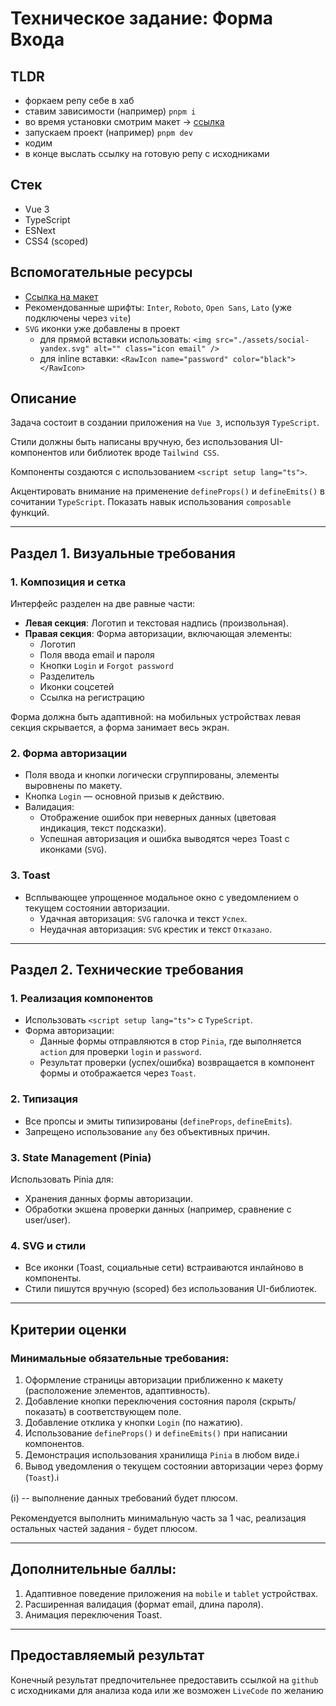 # Техническое задание: Форма Входа

## TLDR 
- форкаем репу себе в хаб
- ставим зависимости (например) `pnpm i` 
- во время установки смотрим макет -> [ссылка](./wiki/ui_example.png)
- запускаем проект (например) `pnpm dev`
- кодим
- в конце выслать ссылку на готовую репу с исходниками


## Стек
- Vue 3
- TypeScript
- ESNext
- CSS4 (scoped)

## Вспомогательные ресурсы
- [Ссылка на макет](./wiki/ui_example.png)
- Рекомендованные шрифты: `Inter`, `Roboto`, `Open Sans`, `Lato` (уже подключены через `vite`)
- `SVG` иконки уже добавлены в проект
  - для прямой вставки использовать: `<img src="./assets/social-yandex.svg" alt="" class="icon email" />`
  - для inline вставки: `<RawIcon name="password" color="black"></RawIcon>`

## Описание
Задача состоит в создании приложения на `Vue 3`, используя `TypeScript`.

Стили должны быть написаны вручную, без использования UI-компонентов или библиотек вроде `Tailwind CSS`. 

Компоненты создаются с использованием `<script setup lang="ts">`. 

Акцентировать внимание на применение `defineProps()` и `defineEmits()` в сочитании `TypeScript`. Показать навык использования `composable` функций.

---

## Раздел 1. Визуальные требования

### 1. Композиция и сетка
Интерфейс разделен на две равные части:
- **Левая секция**: Логотип и текстовая надпись (произвольная).
- **Правая секция**: Форма авторизации, включающая элементы:
  - Логотип
  - Поля ввода email и пароля
  - Кнопки `Login` и `Forgot password`
  - Разделитель
  - Иконки соцсетей
  - Ссылка на регистрацию

Форма должна быть адаптивной: на мобильных устройствах левая секция скрывается, а форма занимает весь экран.

### 2. Форма авторизации
- Поля ввода и кнопки логически сгруппированы, элементы выровнены по макету.
- Кнопка `Login` — основной призыв к действию.
- Валидация:
  - Отображение ошибок при неверных данных (цветовая индикация, текст подсказки).
  - Успешная авторизация и ошибка выводятся через Toast с иконками (`SVG`).

### 3. Toast
- Всплывающее упрощенное модальное окно с уведомлением о текущем состоянии авторизации.
  - Удачная авторизация: `SVG` галочка и текст `Успех`.
  - Неудачная авторизация: `SVG` крестик и текст `Отказано`.

---

## Раздел 2. Технические требования

### 1. Реализация компонентов
- Использовать `<script setup lang="ts">` с `TypeScript`.
- Форма авторизации:
  - Данные формы отправляются в стор `Pinia`, где выполняется `action` для проверки `login` и `password`.
  - Результат проверки (успех/ошибка) возвращается в компонент формы и отображается через `Toast`.

### 2. Типизация
- Все пропсы и эмиты типизированы (`defineProps`, `defineEmits`).
- Запрещено использование `any` без объективных причин.

### 3. State Management (Pinia)
Использовать Pinia для:
- Хранения данных формы авторизации.
- Обработки экшена проверки данных (например, сравнение с user/user).

### 4. SVG и стили
- Все иконки (Toast, социальные сети) встраиваются инлайново в компоненты.
- Стили пишутся вручную (scoped) без использования UI-библиотек.

---

## Критерии оценки

### Минимальные обязательные требования:
1. Оформление страницы авторизации приближенно к макету (расположение элементов, адаптивность).
2. Добавление кнопки переключения состояния пароля (скрыть/показать) в соответствующем поле.
3. Добавление отклика у кнопки `Login` (по нажатию).
4. Использование `defineProps()` и `defineEmits()` при написании компонентов.
5. Демонстрация использования хранилища `Pinia` в любом виде.ℹ️
6. Вывод уведомления о текущем состоянии авторизации через форму (`Toast`).ℹ️

(ℹ️) -- выполнение данных требований будет плюсом.

Рекомендуется выполнить минимальную часть за 1 час, реализация остальных частей задания - будет плюсом.



---

## Дополнительные баллы:
1. Адаптивное поведение приложения на `mobile` и `tablet` устройствах.
2. Расширенная валидация (формат email, длина пароля).
3. Анимация переключения Toast.

---

## Предоставляемый результат
Конечный результат предпочительнее предоставить ссылкой на `github` с исходниками для анализа кода или же возможен `LiveCode` по желанию
